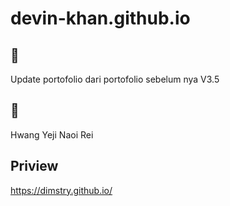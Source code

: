 # devin-khan.github.io

## 📝
Update portofolio dari portofolio sebelum nya
V3.5 
## 💙
Hwang Yeji
Naoi Rei
## Priview
https://dimstry.github.io/
